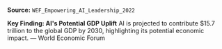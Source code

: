**Source:** `WEF_Empowering_AI_Leadership_2022`

**Key Finding: AI's Potential GDP Uplift**
AI is projected to contribute $15.7 trillion to the global GDP by 2030, highlighting its potential economic impact. — World Economic Forum
